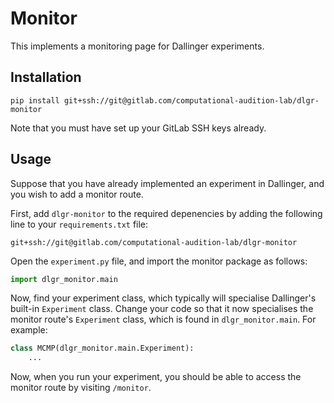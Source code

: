 # Monitor

This implements a monitoring page for Dallinger experiments.

## Installation

```
pip install git+ssh://git@gitlab.com/computational-audition-lab/dlgr-monitor
```

Note that you must have set up your GitLab SSH keys already.

## Usage

Suppose that you have already implemented an experiment in Dallinger,
and you wish to add a monitor route.

First, add `dlgr-monitor` to the required depenencies
by adding the following line to your `requirements.txt` file:

```
git+ssh://git@gitlab.com/computational-audition-lab/dlgr-monitor
```

Open the `experiment.py` file, and import the monitor package as follows:

``` python
import dlgr_monitor.main
```

Now, find your experiment class, which typically will specialise 
Dallinger's built-in `Experiment` class.
Change your code so that it now specialises the monitor route's
`Experiment` class, which is found in `dlgr_monitor.main`.
For example:

``` python
class MCMP(dlgr_monitor.main.Experiment):
    ...
```

Now, when you run your experiment, you should be able to access the monitor
route by visiting `/monitor`.

